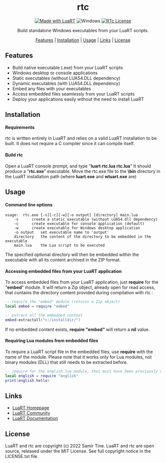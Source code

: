 <div align="center">

# rtc

[![Made with LuaRT](https://badgen.net/badge/Made%20with/LuaRT/yellow)](https://www.luart.org/)
![Windows](https://badgen.net/badge/Windows/Vista%20and%20later/blue?icon=windows)
[![RTc License](https://badgen.net/badge/License/MIT/green)](#)

Build standalone Windows executables from your LuaRT scripts.

[Features](#features) |
[Installation](#installation) |
[Usage](#usage) |
[Links](#links) |
[License](#license)
</div>

## Features
  
- Build native executable (.exe) from your LuaRT scripts
- Windows desktop or console applications
- Static executables (without LUA54.DLL dependency)
- Dynamic executables (with LUA54.DLL dependency)
- Embed any files with your executables
- Access embedded files seamlessly from your LuaRT scripts
- Deploy your applications easily without the need to install LuaRT

## Installation

#### Requirements
  
rtc is written entirely in LuaRT and relies on a valid LuaRT installation to be built.
It does not require a C compiler since it can compile itself.

#### Build rtc
  
Open a LuaRT console prompt, and type "**luart rtc.lua rtc.lua**"
It should produce a "**rtc.exe**" executable. Move the rtc.exe file to the **\bin** directory in the LuaRT installation path (where **luart.exe** and **wluart.exe** are)

## Usage

#### Command line options
  
```
usage:	rtc.exe [-s][-c][-w][-o output] [directory] main.lua
	-s		create a static executable (without LUA54.dll dependency)
	-c		create executable for console application (default)
	-w		create executable for Windows desktop application
	-o output	set executable name to 'output'
	directory	the content of the directory to be embedded in the executable
	main.lua   	the Lua script to be executed
```
  
The specified optional directory will then be embedded within the executable with all its content archived in the ZIP format. 

#### Accessing embedded files from your LuaRT application
  
To access embedded files from your LuaRT application, just **require** for the "**embed**" module. It will return a Zip object, already open for read access, that contains the directory content provided during compilation with rtc :

```lua
-- require the "embed" module (returns a Zip object)
local embed = require "embed"

-- extract all the embedded content
embed:extractall("c:/installdir/")
```

If no embedded content exists, **require "embed"** will return a **nil** value.
  
#### Requiring Lua modules from embedded files

To require a LuaRT script file in the embedded files, use **require** with the name of the module. Please note that it works only for Lua modules, not binary modules (DLL) that still needs to be extracted before.

```lua
-- require for the english.lua module, that must have been previously embedded with LuaRTc 
local english = require "english"
print(english.hello)
```
  
## Links
  
- [LuaRT Homepage](http://www.luart.org/)
- [LuaRT Community](http://community.luart.org/)
- [LuaRT Documentation](http://www.luart.org/doc)

## License
  
LuaRT and rtc are copyright (c) 2022 Samir Tine.
LuaRT and rtc are open source, released under the MIT License.
See full copyright notice in the LICENSE.txt file.
